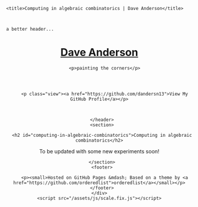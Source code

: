 <!DOCTYPE html>
<html lang="en-US">
  <head>
    <meta charset="UTF-8">
    <meta http-equiv="X-UA-Compatible" content="IE=edge">
    <meta name="viewport" content="width=device-width, initial-scale=1">

    <title>Computing in algebraic combinatorics | Dave Anderson</title>



    a better header...

  </head>
  <body>
    <div class="wrapper">
      <header>
        <h1><a href="https://dandersn13.github.io/">Dave Anderson</a></h1>

        

        <p>painting the corners</p>

        

        
        <p class="view"><a href="https://github.com/dandersn13">View My GitHub Profile</a></p>
        

        
      </header>
      <section>

      <h2 id="computing-in-algebraic-combinatorics">Computing in algebraic combinatorics</h2>

<p>To be updated with some new experiments soon!</p>


      </section>
      <footer>
        
        <p><small>Hosted on GitHub Pages &mdash; Based on a theme by <a href="https://github.com/orderedlist">orderedlist</a></small></p>
      </footer>
    </div>
    <script src="/assets/js/scale.fix.js"></script>
  </body>
</html>
